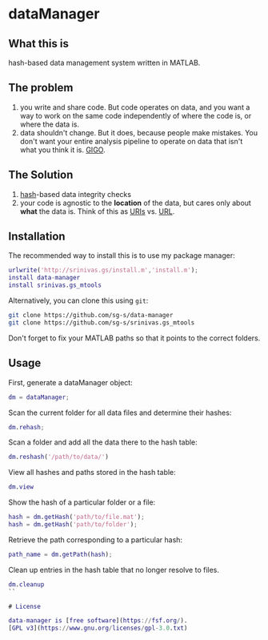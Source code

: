 # dataManager

## What this is

hash-based data management system written in MATLAB. 

## The problem

1. you write and share code. But code operates on data, and you want a way to work on the same code independently of where the code is, or where the data is. 
2. data shouldn't change. But it does, because people make mistakes. You don't want your entire analysis pipeline to operate on data that isn't what you think it is. [GIGO](https://en.wikipedia.org/wiki/Garbage_in,_garbage_out). 

## The Solution

1. [hash](https://en.wikipedia.org/wiki/Cryptographic_hash_function)-based data integrity checks
2. your code is agnostic to the **location** of the data, but cares only about **what** the data is. Think of this as [URIs](https://en.wikipedia.org/wiki/Uniform_Resource_Identifier) vs. [URL](https://en.wikipedia.org/wiki/Uniform_Resource_Locator).  

## Installation

The recommended way to install this is to use my package manager:

```matlab
urlwrite('http://srinivas.gs/install.m','install.m'); 
install data-manager
install srinivas.gs_mtools  
```

Alternatively, you can clone this using `git`:

```bash
git clone https://github.com/sg-s/data-manager
git clone https://github.com/sg-s/srinivas.gs_mtools
```

Don't forget to fix your MATLAB paths so that it points to the correct folders. 

## Usage

First, generate a dataManager object:

```matlab
dm = dataManager;
```

Scan the current folder for all data files and determine their hashes:

```matlab
dm.rehash;
```

Scan a folder and add all the data there to the hash table:

```matlab
dm.reshash('/path/to/data/')
```

View all hashes and paths stored in the hash table:

```matlab
dm.view
```

Show the hash of a particular folder or a file:

```matlab
hash = dm.getHash('path/to/file.mat');
hash = dm.getHash('path/to/folder');
```

Retrieve the path corresponding to a particular hash:

```matlab
path_name = dm.getPath(hash);
```

Clean up entries in the hash table that no longer resolve to files.

```matlab
dm.cleanup
``

# License 

data-manager is [free software](https://fsf.org/). 
[GPL v3](https://www.gnu.org/licenses/gpl-3.0.txt)
